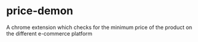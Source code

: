 # price-demon
A chrome extension which checks for the minimum price of the product on the different e-commerce platform
